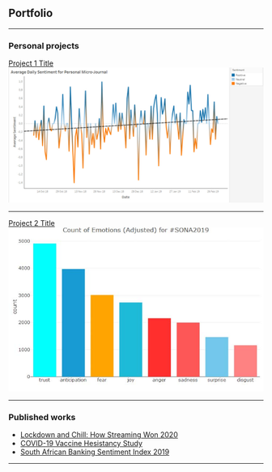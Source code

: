 ## Portfolio

---

### Personal projects

[Project 1 Title](/Daylio/index.nb.html)
<img src="/Daylio/avgdailysentiment.jpg?raw=true"/>

---
[Project 2 Title](/sona19/index.nb.html)
<img src="/sona19/sentiment.jpg?raw=true"/>

---

### Published works

- [Lockdown and Chill: How Streaming Won 2020](https://dvh1deh6tagwk.cloudfront.net/finder-us/wp-uploads/sites/3/2020/12/new_pdf.pdf)
- [COVID-19 Vaccine Hesistancy Study](https://www.brandseye.com/research/covid-vaccine-hesitancy-sentiment-twitter-us-uk/)
- [South African Banking Sentiment Index 2019](https://media.trustradius.com/product-downloadables/PT/VX/KT7MP1PLAZXX.pdf)
---



